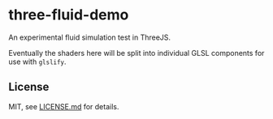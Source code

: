 # three-fluid-demo

An experimental fluid simulation test in ThreeJS.

Eventually the shaders here will be split into individual GLSL components for use with `glslify`.

## License

MIT, see [LICENSE.md](http://github.com/Jam3/three-fluid-demo/blob/master/LICENSE.md) for details.

